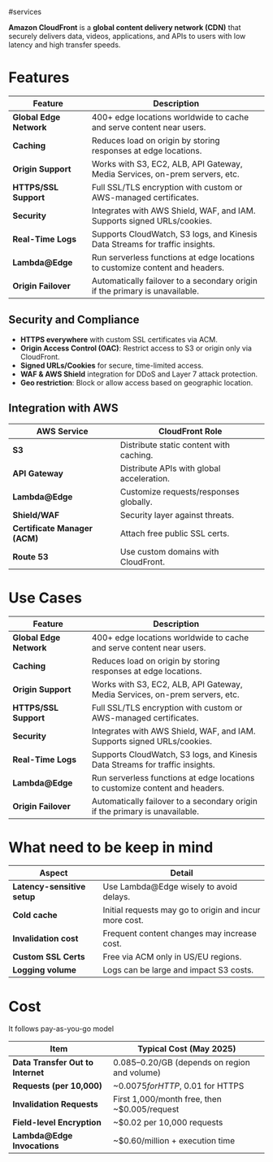 #services 

**Amazon CloudFront** is a **global content delivery network (CDN)** that securely delivers data, videos, applications, and APIs to users with low latency and high transfer speeds.

# Features
| Feature                 | Description                                                                  |
| ----------------------- | ---------------------------------------------------------------------------- |
| **Global Edge Network** | 400+ edge locations worldwide to cache and serve content near users.         |
| **Caching**             | Reduces load on origin by storing responses at edge locations.               |
| **Origin Support**      | Works with S3, EC2, ALB, API Gateway, Media Services, on-prem servers, etc.  |
| **HTTPS/SSL Support**   | Full SSL/TLS encryption with custom or AWS-managed certificates.             |
| **Security**            | Integrates with AWS Shield, WAF, and IAM. Supports signed URLs/cookies.      |
| **Real-Time Logs**      | Supports CloudWatch, S3 logs, and Kinesis Data Streams for traffic insights. |
| **Lambda@Edge**         | Run serverless functions at edge locations to customize content and headers. |
| **Origin Failover**     | Automatically failover to a secondary origin if the primary is unavailable.  |
## Security and Compliance

- **HTTPS everywhere** with custom SSL certificates via ACM.
- **Origin Access Control (OAC)**: Restrict access to S3 or origin only via CloudFront.
- **Signed URLs/Cookies** for secure, time-limited access.
- **WAF & AWS Shield** integration for DDoS and Layer 7 attack protection.
- **Geo restriction**: Block or allow access based on geographic location.
## Integration with AWS

| AWS Service                   | CloudFront Role                           |
| ----------------------------- | ----------------------------------------- |
| **S3**                        | Distribute static content with caching.   |
| **API Gateway**               | Distribute APIs with global acceleration. |
| **Lambda@Edge**               | Customize requests/responses globally.    |
| **Shield/WAF**                | Security layer against threats.           |
| **Certificate Manager (ACM)** | Attach free public SSL certs.             |
| **Route 53**                  | Use custom domains with CloudFront.       |
# Use Cases
| Feature                 | Description                                                                  |
| ----------------------- | ---------------------------------------------------------------------------- |
| **Global Edge Network** | 400+ edge locations worldwide to cache and serve content near users.         |
| **Caching**             | Reduces load on origin by storing responses at edge locations.               |
| **Origin Support**      | Works with S3, EC2, ALB, API Gateway, Media Services, on-prem servers, etc.  |
| **HTTPS/SSL Support**   | Full SSL/TLS encryption with custom or AWS-managed certificates.             |
| **Security**            | Integrates with AWS Shield, WAF, and IAM. Supports signed URLs/cookies.      |
| **Real-Time Logs**      | Supports CloudWatch, S3 logs, and Kinesis Data Streams for traffic insights. |
| **Lambda@Edge**         | Run serverless functions at edge locations to customize content and headers. |
| **Origin Failover**     | Automatically failover to a secondary origin if the primary is unavailable.  |
# What need to be keep in mind
| Aspect                      | Detail                                                 |
| --------------------------- | ------------------------------------------------------ |
| **Latency-sensitive setup** | Use Lambda@Edge wisely to avoid delays.                |
| **Cold cache**              | Initial requests may go to origin and incur more cost. |
| **Invalidation cost**       | Frequent content changes may increase cost.            |
| **Custom SSL Certs**        | Free via ACM only in US/EU regions.                    |
| **Logging volume**          | Logs can be large and impact S3 costs.                 |
# Cost
It follows pay-as-you-go model

| Item                              | Typical Cost (May 2025)                        |
| --------------------------------- | ---------------------------------------------- |
| **Data Transfer Out to Internet** | $0.085–$0.20/GB (depends on region and volume) |
| **Requests (per 10,000)**         | ~$0.0075 for HTTP, ~$0.01 for HTTPS            |
| **Invalidation Requests**         | First 1,000/month free, then ~$0.005/request   |
| **Field-level Encryption**        | ~$0.02 per 10,000 requests                     |
| **Lambda@Edge Invocations**       | ~$0.60/million + execution time                |